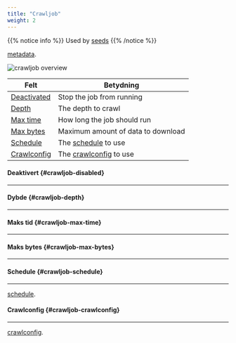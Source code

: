 ```yaml
---
title: "Crawljob"
weight: 2
---
```


{{% notice info %}}
Used by [seeds](../entities-and-seeds#seed)
{{% /notice %}}

[metadata](../#veidemann-meta).

![crawljob overview](/img/crawljob/veidemann_dashboard_crawljob_overview.png)  


Felt                                 | Betydning
-------------------------------------|------------------------------------------
[Deactivated](#crawljob-disabled)    | Stop the job from running
[Depth](#crawljob-depth)             | The depth to crawl
[Max time](#crawljob-max-time)       | How long the job should run
[Max bytes](#crawljob-max-bytes)     | Maximum amount of data to download
[Schedule](#crawljob-schedule)       | The [schedule](../schedule) to use
[Crawlconfig](#crawljob-crawlconfig) | The [crawlconfig](../crawlconfig) to use  


#### Deaktivert {#crawljob-disabled}
--------------------------------------


#### Dybde {#crawljob-depth}
----------------------------

#### Maks tid {#crawljob-max-time}
----------------------------------  

#### Maks bytes {#crawljob-max-bytes}
-------------------------------------  
 
#### Schedule {#crawljob-schedule}
----------------------------------  
[schedule](../schedule).

#### Crawlconfig {#crawljob-crawlconfig}
----------------------------------------
[crawlconfig](../crawlconfig).
